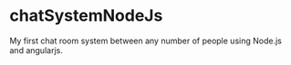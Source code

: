 # chatSystemNodeJs
My first chat room system between any number of people using Node.js and angularjs. 
